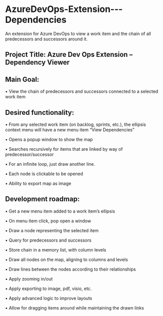 # AzureDevOps-Extension---Dependencies
An extension for Azure DevOps to view a work item and the chain of all predecessors and successors around it.


## Project Title: Azure Dev Ops Extension – Dependency Viewer

## Main Goal:
•	View the chain of predecessors and successors connected to a selected work item

## Desired functionality:
•	From any selected work item (on backlog, sprints, etc.), the ellipsis context menu will have a new menu item “View Dependencies”

•	Opens a popup window to show the map

•	Searches recursively for items that are linked by way of predecessor/successor

•	For an infinite loop, just draw another line.

•	Each node is clickable to be opened

•	Ability to export map as image


## Development roadmap:
•	Get a new menu item added to a work item’s ellipsis

•	On menu item click, pop open a window

•	Draw a node representing the selected item

•	Query for predecessors and successors

•	Store chain in a memory list, with column levels

•	Draw all nodes on the map, aligning to columns and levels

•	Draw lines between the nodes according to their relationships

•	Apply zooming in/out

•	Apply exporting to image, pdf, visio, etc.

•	Apply advanced logic to improve layouts

•	Allow for dragging items around while maintaining the drawn links
